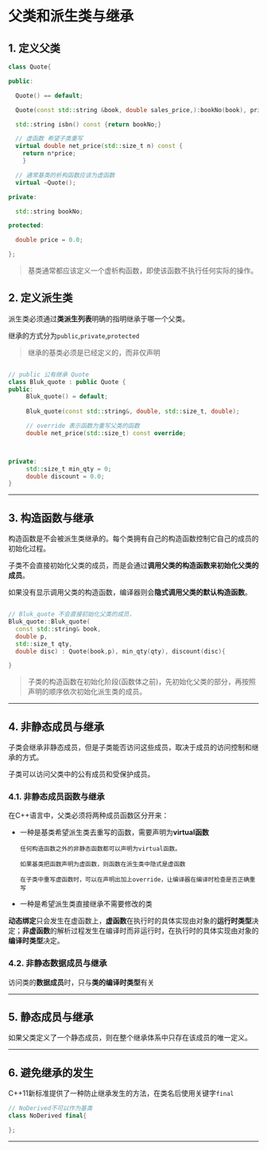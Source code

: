 # 父类和派生类与继承

## 1. 定义父类

```c++
class Quote{

public:

  Quote() == default;

  Quote(const std::string &book, double sales_price,):bookNo(book), price(sales_price){}

  std::string isbn() const {return bookNo;}

  // 虚函数 希望子类重写
  virtual double net_price(std::size_t n) const {
    return n*price;
    }

  // 通常基类的析构函数应该为虚函数
  virtual ~Quote();

private:

  std::string bookNo;

protected:

  double price = 0.0;

};

```

> 基类通常都应该定义一个虚析构函数，即使该函数不执行任何实际的操作。


## 2. 定义派生类

派生类必须通过**类派生列表**明确的指明继承于哪一个父类。

继承的方式分为`public`,`private`,`protected`

> 继承的基类必须是已经定义的，而非仅声明

```c++

// public 公有继承 Quote
class Bluk_quote : public Quote {
public:
     Bluk_quote() = default;
     
     Bluk_quote(const std::string&, double, std::size_t, double);

     // override 表示函数为重写父类的函数
     double net_price(std::size_t) const override;



private:
     std::size_t min_qty = 0;
     double discount = 0.0;
}

```

----

## 3. 构造函数与继承

构造函数是不会被派生类继承的。每个类拥有自己的构造函数控制它自己的成员的初始化过程。

子类不会直接初始化父类的成员，而是会通过**调用父类的构造函数来初始化父类的成员**。

如果没有显示调用父类的构造函数，编译器则会**隐式调用父类的默认构造函数**。


```c++

// Bluk_quote 不会直接初始化父类的成员，
Bluk_quote::Bluk_quote(
  const std::string& book, 
  double p, 
  std::size_t qty, 
  double disc) : Quote(book,p), min_qty(qty), discount(disc){

}

```

> 子类的构造函数在初始化阶段(函数体之前)，先初始化父类的部分，再按照声明的顺序依次初始化派生类的成员。

---

## 4. 非静态成员与继承

子类会继承非静态成员，但是子类能否访问这些成员，取决于成员的访问控制和继承的方式。

子类可以访问父类中的公有成员和受保护成员。

### 4.1. 非静态成员函数与继承

在C++语言中，父类必须将两种成员函数区分开来：

- 一种是基类希望派生类去重写的函数，需要声明为**virtual函数**

      任何构造函数之外的非静态函数都可以声明为virtual函数。

      如果基类把函数声明为虚函数，则函数在派生类中隐式是虚函数

      在子类中重写虚函数时，可以在声明出加上override，让编译器在编译时检查是否正确重写

- 一种是希望派生类直接继承不需要修改的类

**动态绑定**只会发生在虚函数上，**虚函数**在执行时的具体实现由对象的**运行时类型**决定；**非虚函数**的解析过程发生在编译时而非运行时，在执行时的具体实现由对象的**编译时类型**决定。

### 4.2. 非静态数据成员与继承

访问类的**数据成员**时，只与**类的编译时类型**有关

----

## 5. 静态成员与继承

如果父类定义了一个静态成员，则在整个继承体系中只存在该成员的唯一定义。

----

## 6. 避免继承的发生

C++11新标准提供了一种防止继承发生的方法，在类名后使用关键字`final`

```c++
// NoDerived不可以作为基类
class NoDerived final{

};  


```

--- 













